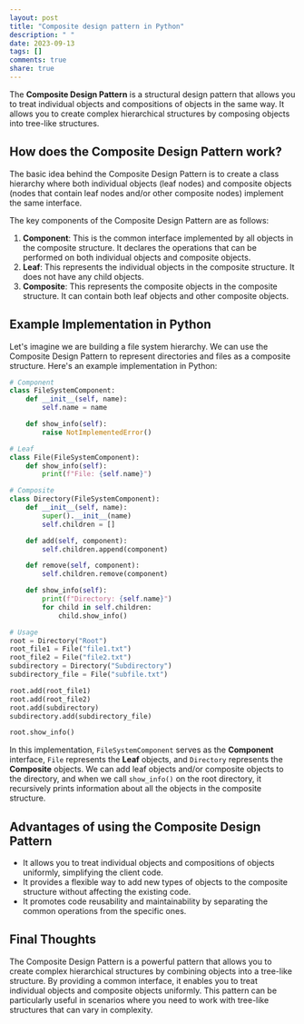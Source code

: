 ```yaml
---
layout: post
title: "Composite design pattern in Python"
description: " "
date: 2023-09-13
tags: []
comments: true
share: true
---
```


The **Composite Design Pattern** is a structural design pattern that allows you to treat individual objects and compositions of objects in the same way. It allows you to create complex hierarchical structures by composing objects into tree-like structures.

## How does the Composite Design Pattern work?

The basic idea behind the Composite Design Pattern is to create a class hierarchy where both individual objects (leaf nodes) and composite objects (nodes that contain leaf nodes and/or other composite nodes) implement the same interface.

The key components of the Composite Design Pattern are as follows:

1. **Component**: This is the common interface implemented by all objects in the composite structure. It declares the operations that can be performed on both individual objects and composite objects.
2. **Leaf**: This represents the individual objects in the composite structure. It does not have any child objects.
3. **Composite**: This represents the composite objects in the composite structure. It can contain both leaf objects and other composite objects.

## Example Implementation in Python

Let's imagine we are building a file system hierarchy. We can use the Composite Design Pattern to represent directories and files as a composite structure. Here's an example implementation in Python:

```python
# Component
class FileSystemComponent:
    def __init__(self, name):
        self.name = name

    def show_info(self):
        raise NotImplementedError()

# Leaf
class File(FileSystemComponent):
    def show_info(self):
        print(f"File: {self.name}")

# Composite
class Directory(FileSystemComponent):
    def __init__(self, name):
        super().__init__(name)
        self.children = []

    def add(self, component):
        self.children.append(component)

    def remove(self, component):
        self.children.remove(component)

    def show_info(self):
        print(f"Directory: {self.name}")
        for child in self.children:
            child.show_info()

# Usage
root = Directory("Root")
root_file1 = File("file1.txt")
root_file2 = File("file2.txt")
subdirectory = Directory("Subdirectory")
subdirectory_file = File("subfile.txt")

root.add(root_file1)
root.add(root_file2)
root.add(subdirectory)
subdirectory.add(subdirectory_file)

root.show_info()
```

In this implementation, `FileSystemComponent` serves as the **Component** interface, `File` represents the **Leaf** objects, and `Directory` represents the **Composite** objects. We can add leaf objects and/or composite objects to the directory, and when we call `show_info()` on the root directory, it recursively prints information about all the objects in the composite structure.

## Advantages of using the Composite Design Pattern

- It allows you to treat individual objects and compositions of objects uniformly, simplifying the client code.
- It provides a flexible way to add new types of objects to the composite structure without affecting the existing code.
- It promotes code reusability and maintainability by separating the common operations from the specific ones.

## Final Thoughts

The Composite Design Pattern is a powerful pattern that allows you to create complex hierarchical structures by combining objects into a tree-like structure. By providing a common interface, it enables you to treat individual objects and composite objects uniformly. This pattern can be particularly useful in scenarios where you need to work with tree-like structures that can vary in complexity.